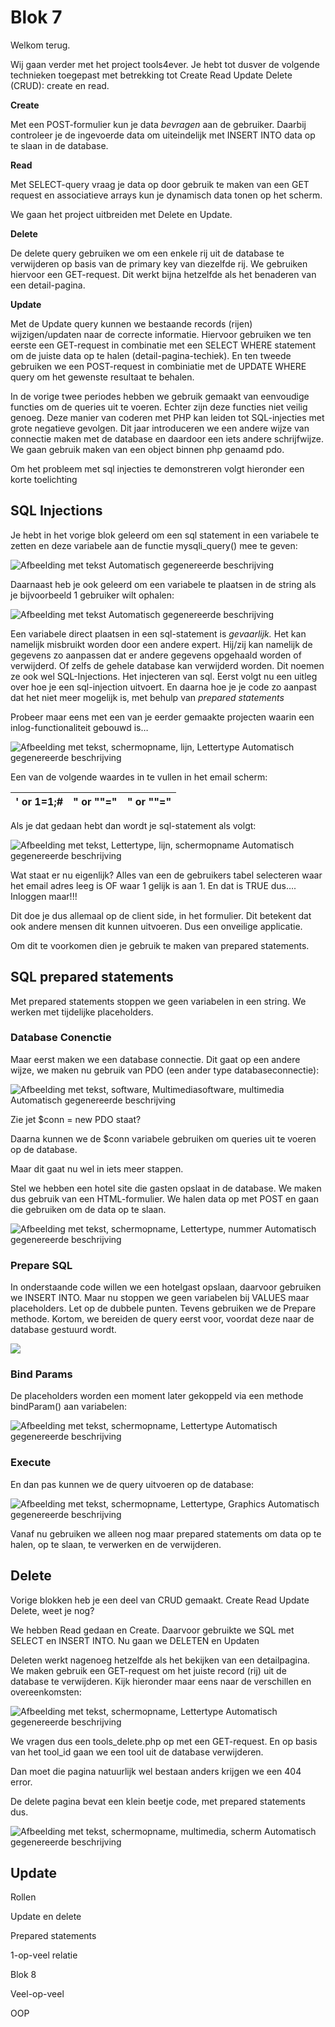 


# Blok 7

Welkom terug.

Wij gaan verder met het project tools4ever. Je hebt tot dusver de volgende technieken toegepast met betrekking tot Create Read Update Delete (CRUD): create en read.

**Create**

Met een POST-formulier kun je data *bevragen* aan de gebruiker. Daarbij controleer je de ingevoerde data om uiteindelijk met INSERT INTO data op te slaan in de database.

**Read**

Met SELECT-query vraag je data op door gebruik te maken van een GET request en associatieve arrays kun je dynamisch data tonen op het scherm.

We gaan het project uitbreiden met Delete en Update.

**Delete**

De delete query gebruiken we om een enkele rij uit de database te verwijderen op basis van de primary key van diezelfde rij. We gebruiken hiervoor een GET-request. Dit werkt bijna hetzelfde als het benaderen van een detail-pagina.

**Update**

Met de Update query kunnen we bestaande records (rijen) wijzigen/updaten naar de correcte informatie. Hiervoor gebruiken we ten eerste een GET-request in combinatie met een SELECT WHERE statement om de juiste data op te halen (detail-pagina-techiek). En ten tweede gebruiken we een POST-request in combiniatie met de UPDATE WHERE query om het gewenste resultaat te behalen.

In de vorige twee periodes hebben we gebruik gemaakt van eenvoudige functies om de queries uit te voeren. Echter zijn deze functies niet veilig genoeg. Deze manier van coderen met PHP kan leiden tot SQL-injecties met grote negatieve gevolgen. Dit jaar introduceren we een andere wijze van connectie maken met de database en daardoor een iets andere schrijfwijze. We gaan gebruik maken van een object binnen php genaamd pdo.

Om het probleem met sql injecties te demonstreren volgt hieronder een korte toelichting

## SQL Injections

Je hebt in het vorige blok geleerd om een sql statement in een variabele te zetten en deze variabele aan de functie mysqli_query() mee te geven:

![Afbeelding met tekst Automatisch gegenereerde beschrijving](media/9b998b2dc642a1e3ae3e2f0a2a262855.png)

Daarnaast heb je ook geleerd om een variabele te plaatsen in de string als je bijvoorbeeld 1 gebruiker wilt ophalen:

![Afbeelding met tekst Automatisch gegenereerde beschrijving](media/461763f9e993629df429c6f4759d36e7.png)

Een variabele direct plaatsen in een sql-statement is *gevaarlijk.* Het kan namelijk misbruikt worden door een andere expert. Hij/zij kan namelijk de gegevens zo aanpassen dat er andere gegevens opgehaald worden of verwijderd. Of zelfs de gehele database kan verwijderd worden. Dit noemen ze ook wel SQL-Injections. Het injecteren van sql. Eerst volgt nu een uitleg over hoe je een sql-injection uitvoert. En daarna hoe je je code zo aanpast dat het niet meer mogelijk is, met behulp van *prepared statements*

Probeer maar eens met een van je eerder gemaakte projecten waarin een inlog-functionaliteit gebouwd is…

![Afbeelding met tekst, schermopname, lijn, Lettertype Automatisch gegenereerde beschrijving](media/1af4e86d6e37be95ff95b1e3dc8a0e8d.png)

Een van de volgende waardes in te vullen in het email scherm:

| ' or 1=1;\# | " or ""=" | " or ""=" |
|-------------|-----------|-----------|

Als je dat gedaan hebt dan wordt je sql-statement als volgt:

![Afbeelding met tekst, Lettertype, lijn, schermopname Automatisch gegenereerde beschrijving](media/40a273f61e300ede482352fd87e9245f.png)

Wat staat er nu eigenlijk? Alles van een de gebruikers tabel selecteren waar het email adres leeg is OF waar 1 gelijk is aan 1. En dat is TRUE dus…. Inloggen maar!!!

Dit doe je dus allemaal op de client side, in het formulier. Dit betekent dat ook andere mensen dit kunnen uitvoeren. Dus een onveilige applicatie.

Om dit te voorkomen dien je gebruik te maken van prepared statements.

## SQL prepared statements

Met prepared statements stoppen we geen variabelen in een string. We werken met tijdelijke placeholders.

### Database Conenctie

Maar eerst maken we een database connectie. Dit gaat op een andere wijze, we maken nu gebruik van PDO (een ander type databaseconnectie):

![Afbeelding met tekst, software, Multimediasoftware, multimedia Automatisch gegenereerde beschrijving](media/e36deddba61ddc3a94bb7b5243156fb9.png)

Zie jet \$conn = new PDO staat?

Daarna kunnen we de \$conn variabele gebruiken om queries uit te voeren op de database.

Maar dit gaat nu wel in iets meer stappen.

Stel we hebben een hotel site die gasten opslaat in de database. We maken dus gebruik van een HTML-formulier. We halen data op met POST en gaan die gebruiken om de data op te slaan.

![Afbeelding met tekst, schermopname, Lettertype, nummer Automatisch gegenereerde beschrijving](media/8b24bf100c6b0cba60a2b6b1a809ee5e.png)

### Prepare SQL

In onderstaande code willen we een hotelgast opslaan, daarvoor gebruiken we INSERT INTO. Maar nu stoppen we geen variabelen bij VALUES maar placeholders. Let op de dubbele punten. Tevens gebruiken we de Prepare methode. Kortom, we bereiden de query eerst voor, voordat deze naar de database gestuurd wordt.

![](media/24bd872e05eecb27887260e53617e6bb.png)

### Bind Params

De placeholders worden een moment later gekoppeld via een methode bindParam() aan variabelen:

![Afbeelding met tekst, schermopname, Lettertype Automatisch gegenereerde beschrijving](media/a7822883c66b18d9477a271f9cadc79b.png)

### Execute

En dan pas kunnen we de query uitvoeren op de database:

![Afbeelding met tekst, schermopname, Lettertype, Graphics Automatisch gegenereerde beschrijving](media/be89c425cd3f6d903dd2557b25320779.png)

Vanaf nu gebruiken we alleen nog maar prepared statements om data op te halen, op te slaan, te verwerken en de verwijderen.

## Delete

Vorige blokken heb je een deel van CRUD gemaakt. Create Read Update Delete, weet je nog?

We hebben Read gedaan en Create. Daarvoor gebruikte we SQL met SELECT en INSERT INTO. Nu gaan we DELETEN en Updaten

Deleten werkt nagenoeg hetzelfde als het bekijken van een detailpagina. We maken gebruik een GET-request om het juiste record (rij) uit de database te verwijderen. Kijk hieronder maar eens naar de verschillen en overeenkomsten:

![Afbeelding met tekst, schermopname, Lettertype Automatisch gegenereerde beschrijving](media/38a796dd63b2ef4175ac7af6b75f8432.png)

We vragen dus een tools_delete.php op met een GET-request. En op basis van het tool_id gaan we een tool uit de database verwijderen.

Dan moet die pagina natuurlijk wel bestaan anders krijgen we een 404 error.

De delete pagina bevat een klein beetje code, met prepared statements dus.

![Afbeelding met tekst, schermopname, multimedia, scherm Automatisch gegenereerde beschrijving](media/c90a54b5060dae85efeff37a0a8a6518.png)

## Update

Rollen

Update en delete

Prepared statements

1-op-veel relatie

Blok 8

Veel-op-veel

OOP
